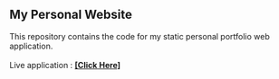## My Personal Website
This repository contains the code for my static personal portfolio web application.<br/><br/>
Live application : [**[Click Here]**](https://saiprakashgit.github.io)
